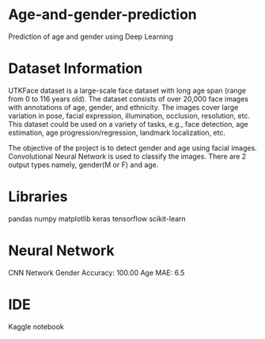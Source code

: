 # Age-and-gender-prediction
Prediction of age and gender using Deep Learning
# Dataset Information
UTKFace dataset is a large-scale face dataset with long age span (range from 0 to 116 years old). The dataset consists of over 20,000 face images with annotations of age, gender, and ethnicity. The images cover large variation in pose, facial expression, illumination, occlusion, resolution, etc. This dataset could be used on a variety of tasks, e.g., face detection, age estimation, age progression/regression, landmark localization, etc.

The objective of the project is to detect gender and age using facial images. Convolutional Neural Network is used to classify the images. There are 2 output types namely, gender(M or F) and age.

# Libraries

pandas
numpy
matplotlib
keras
tensorflow
scikit-learn

# Neural Network
CNN Network
Gender Accuracy: 100.00 Age MAE: 6.5

# IDE
Kaggle notebook
